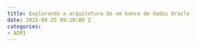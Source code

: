 ```yaml
---
title: Explorando a arquitetura de um banco de dados Oracle
date: 2015-09-25 09:20:00 Z
categories:
- ADM1
---
```


